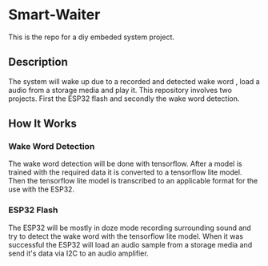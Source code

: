 # Smart-Waiter

This is the repo for a diy embeded system project.

## Description

The system will wake up due to a recorded and detected wake word , load a audio from a
storage media and play it. This repository involves two projects. First the ESP32 flash
and secondly the wake word detection.

## How It Works

### Wake Word Detection

The wake word detection will be done with tensorflow. After a model is trained with the
required data it is converted to a tensorflow lite model. Then the tensorflow lite model
is transcribed to an applicable format for the use with the ESP32.

### ESP32 Flash
The ESP32 will be mostly in doze mode recording surrounding sound and try to detect the wake word
with the tensorflow lite model. When it was successful the ESP32 will load an audio sample from
a storage media and send it's data via I2C to an audio amplifier.
